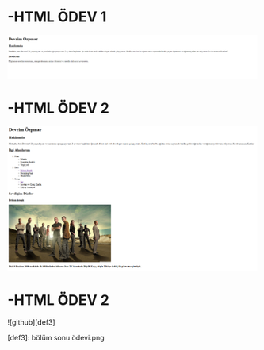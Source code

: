 # -HTML ÖDEV 1 
![github][def]

[def]: odev.png

# -HTML ÖDEV 2
![github][def2]

[def2]: odev2.png

# -HTML ÖDEV 2
![github][def3]

[def3]: bölüm sonu ödevi.png